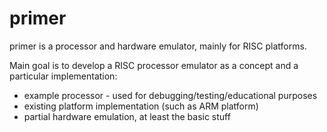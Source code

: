 primer
======

primer is a processor and hardware emulator, mainly for RISC platforms.

Main goal is to develop a RISC processor emulator as a concept and a particular
implementation:
   - example processor - used for debugging/testing/educational purposes
   - existing platform implementation (such as ARM platform)
   - partial hardware emulation, at least the basic stuff
